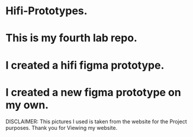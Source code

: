 # Hifi-Prototypes.
# This is my fourth lab repo.
# I created a hifi figma prototype.
# I created a new figma prototype on my own.
DISCLAIMER:
This pictures I used is taken from the website for the Project purposes.
Thank you for Viewing my website.
